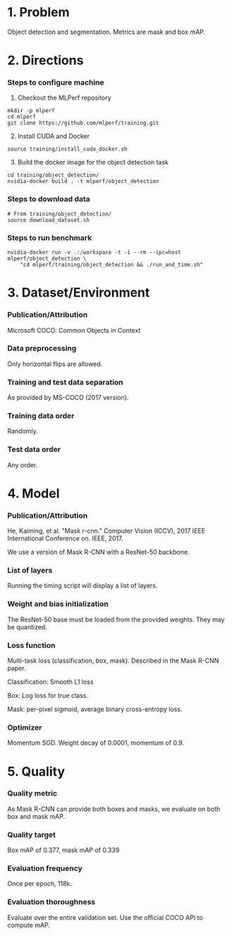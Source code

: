 # 1. Problem

Object detection and segmentation. Metrics are mask and box mAP.

# 2. Directions

### Steps to configure machine

1. Checkout the MLPerf repository

```
mkdir -p mlperf
cd mlperf
git clone https://github.com/mlperf/training.git
```

2. Install CUDA and Docker

```
source training/install_cuda_docker.sh
```

3. Build the docker image for the object detection task

```
cd training/object_detection/
nvidia-docker build . -t mlperf/object_detection
```

### Steps to download data

```
# From training/object_detection/
source download_dataset.sh
```

### Steps to run benchmark

```
nvidia-docker run -v .:/workspace -t -i --rm --ipc=host mlperf/object_detection \
    "cd mlperf/training/object_detection && ./run_and_time.sh"
```

# 3. Dataset/Environment

### Publication/Attribution

Microsoft COCO: Common Objects in Context

### Data preprocessing

Only horizontal flips are allowed.

### Training and test data separation

As provided by MS-COCO (2017 version).

### Training data order

Randomly.

### Test data order

Any order.

# 4. Model

### Publication/Attribution

He, Kaiming, et al. "Mask r-cnn." Computer Vision (ICCV), 2017 IEEE International Conference on.
IEEE, 2017.

We use a version of Mask R-CNN with a ResNet-50 backbone.

### List of layers

Running the timing script will display a list of layers.

### Weight and bias initialization

The ResNet-50 base must be loaded from the provided weights. They may be quantized.

### Loss function

Multi-task loss (classification, box, mask). Described in the Mask R-CNN paper.

Classification: Smooth L1 loss

Box: Log loss for true class.

Mask: per-pixel sigmoid, average binary cross-entropy loss.

### Optimizer

Momentum SGD. Weight decay of 0.0001, momentum of 0.9.

# 5. Quality

### Quality metric

As Mask R-CNN can provide both boxes and masks, we evaluate on both box and mask mAP.

### Quality target

Box mAP of 0.377, mask mAP of 0.339

### Evaluation frequency

Once per epoch, 118k.

### Evaluation thoroughness

Evaluate over the entire validation set. Use the official COCO API to compute mAP.
